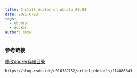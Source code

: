 ```yaml
---
title: Install docker on ubuntu 20.04
date: 2021-6-13
tags: 
  - ubuntu
  - docker
author: mhxw
---
```


### 参考链接

[修改docker存储目录](2021-5-16-install-docker-and-mysql-8-on-ubuntu.md)

```shell
https://blog.csdn.net/u010381752/article/details/114086343
```

